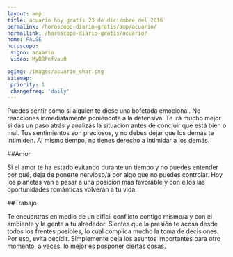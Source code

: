 ```yaml
---
layout: amp
title: acuario hoy gratis 23 de diciembre del 2016 
permalink: /horoscopo-diario-gratis/amp/acuario/
normallink: /horoscopo-diario-gratis/acuario/
home: FALSE
horoscopo:
 signo: acuario
 video: MyDBPefvau0

ogimg: /images/acuario_char.png
sitemap:
 priority: 1
 changefreq: 'daily'
---
```



Puedes sentir como si alguien te diese una bofetada emocional. No reacciones inmediatamente poniéndote a la defensiva. Te irá mucho mejor si das un paso atrás y analizas la situación antes de concluir que está bien o mal. Tus sentimientos son preciosos, y no debes dejar que los demás te intimiden. Al mismo tiempo, no tienes derecho a intimidar a los demás.

##Amor

Si el amor te ha estado evitando durante un tiempo y no puedes entender por qué, deja de ponerte nervioso/a por algo que no puedes controlar. Hoy los planetas van a pasar a una posición más favorable y con ellos las oportunidades románticas volverán a tu vida.

##Trabajo

Te encuentras en medio de un difícil conflicto contigo mismo/a y con el ambiente y la gente a tu alrededor. Sientes que la presión te acosa desde todos los frentes posibles, lo cual complica mucho la toma de decisiones. Por eso, evita decidir. Simplemente deja los asuntos importantes para otro momento, a veces, lo mejor es posponer ciertas cosas.